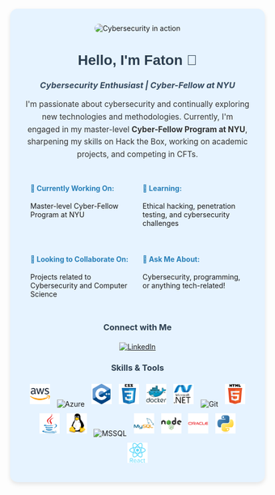 <div style="background-color: #e6f3ff; padding: 30px; border-radius: 15px; margin: 20px auto; max-width: 800px; box-shadow: 0 4px 8px rgba(0,0,0,0.1);">

  <div align="center">
    <img src="https://media.giphy.com/media/hun4DFmfnDId3lid5b/giphy.gif" width="300" alt="Cybersecurity in action" style="border-radius: 10px;" />
  </div>

  <h1 align="center" style="color: #2c3e50; font-family: 'Arial', sans-serif;">Hello, I'm Faton 👋</h1>
  <h3 align="center" style="color: #34495e; font-style: italic;">Cybersecurity Enthusiast | Cyber-Fellow at NYU</h3>
 
  <p style="font-size: 1.1em; text-align: center; color: #333; line-height: 1.6;"> 
    I'm passionate about cybersecurity and continually exploring new technologies and methodologies. Currently, I'm engaged in my master-level <strong>Cyber-Fellow Program at NYU</strong>, sharpening my skills on Hack the Box, working on academic projects, and competing in CFTs.
  </p>

  <div style="display: flex; justify-content: space-around; flex-wrap: wrap;">
    <div style="flex: 1; min-width: 150px; margin: 10px;">
      <h4 style="color: #2980b9;"><strong>🔭 Currently Working On:</strong></h4>
      <p>Master-level Cyber-Fellow Program at NYU</p>
    </div>
    <div style="flex: 1; min-width: 150px; margin: 10px;">
      <h4 style="color: #2980b9;"><strong>🌱 Learning:</strong></h4>
      <p>Ethical hacking, penetration testing, and cybersecurity challenges</p>
    </div>
    <div style="flex: 1; min-width: 150px; margin: 10px;">
      <h4 style="color: #2980b9;"><strong>👯 Looking to Collaborate On:</strong></h4>
      <p>Projects related to Cybersecurity and Computer Science</p>
    </div>
    <div style="flex: 1; min-width: 150px; margin: 10px;">
      <h4 style="color: #2980b9;"><strong>💬 Ask Me About:</strong></h4>
      <p>Cybersecurity, programming, or anything tech-related!</p>
    </div>
  </div>

  <h3 style="text-align: center; color: #2c3e50;">Connect with Me</h3>
  <p align="center" style="margin: 20px 0;">
    <a href="https://www.linkedin.com/in/faton-haxhiu-71743511a/" target="_blank" style="margin: 0 10px;">
      <img src="https://raw.githubusercontent.com/rahuldkjain/github-profile-readme-generator/master/src/images/icons/Social/linked-in-alt.svg" alt="LinkedIn" width="40" height="40"/>
    </a>
  </p>

  <h3 style="text-align: center; color: #2c3e50;">Skills & Tools</h3>
  <div style="text-align: center;">
    <img src="https://raw.githubusercontent.com/devicons/devicon/master/icons/amazonwebservices/amazonwebservices-original-wordmark.svg" alt="AWS" width="40" height="40" style="margin: 5px;">
    <img src="https://www.vectorlogo.zone/logos/microsoft_azure/microsoft_azure-icon.svg" alt="Azure" width="40" height="40" style="margin: 5px;">
    <img src="https://raw.githubusercontent.com/devicons/devicon/master/icons/cplusplus/cplusplus-original.svg" alt="C++" width="40" height="40" style="margin: 5px;">
    <img src="https://raw.githubusercontent.com/devicons/devicon/master/icons/css3/css3-original-wordmark.svg" alt="CSS3" width="40" height="40" style="margin: 5px;">
    <img src="https://raw.githubusercontent.com/devicons/devicon/master/icons/docker/docker-original-wordmark.svg" alt="Docker" width="40" height="40" style="margin: 5px;">
    <img src="https://raw.githubusercontent.com/devicons/devicon/master/icons/dot-net/dot-net-original-wordmark.svg" alt="DotNet" width="40" height="40" style="margin: 5px;">
    <img src="https://www.vectorlogo.zone/logos/git-scm/git-scm-icon.svg" alt="Git" width="40" height="40" style="margin: 5px;">
    <img src="https://raw.githubusercontent.com/devicons/devicon/master/icons/html5/html5-original-wordmark.svg" alt="HTML5" width="40" height="40" style="margin: 5px;">
    <img src="https://raw.githubusercontent.com/devicons/devicon/master/icons/java/java-original.svg" alt="Java" width="40" height="40" style="margin: 5px;">
    <img src="https://raw.githubusercontent.com/devicons/devicon/master/icons/linux/linux-original.svg" alt="Linux" width="40" height="40" style="margin: 5px;">
    <img src="https://www.svgrepo.com/show/303229/microsoft-sql-server-logo.svg" alt="MSSQL" width="40" height="40" style="margin: 5px;">
    <img src="https://raw.githubusercontent.com/devicons/devicon/master/icons/mysql/mysql-original-wordmark.svg" alt="MySQL" width="40" height="40" style="margin: 5px;">
    <img src="https://raw.githubusercontent.com/devicons/devicon/master/icons/nodejs/nodejs-original-wordmark.svg" alt="Node.js" width="40" height="40" style="margin: 5px;">
    <img src="https://raw.githubusercontent.com/devicons/devicon/master/icons/oracle/oracle-original.svg" alt="Oracle" width="40" height="40" style="margin: 5px;">
    <img src="https://raw.githubusercontent.com/devicons/devicon/master/icons/python/python-original.svg" alt="Python" width="40" height="40" style="margin: 5px;">
    <img src="https://raw.githubusercontent.com/devicons/devicon/master/icons/react/react-original-wordmark.svg" alt="React" width="40" height="40" style="margin: 5px;">
  </div>

</div>
